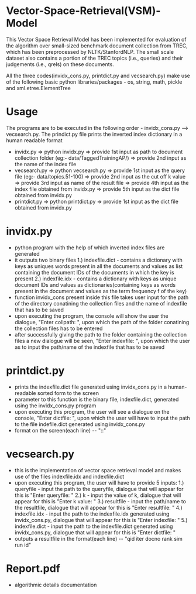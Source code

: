 # Vector-Space-Retrieval(VSM)-Model
This Vector Space Retrieval Model has been implemented for evaluation of the algorithm over small-sized benchmark document collection from TREC, which has been preprocessed by NLTK/StanfordNLP. The small scale dataset also contains a portion of the TREC topics (i.e., queries) and their judgements (i.e., qrels) on these documents.   

All the three codes(invidx_cons.py, printdict.py and vecsearch.py) make use of the following basic python libraries/packages - os, string, math, pickle and xml.etree.ElementTree

# Usage
The programs are to be executed in the following order - invidx_cons.py --> vecsearch.py. The prindict.py file prints the inverted index dictionary in a human readable format 
- invidx.py => python invidx.py => provide 1st input as path to document collection folder (eg:- data/TaggedTrainingAP/) => provide 2nd input as the name of the index file
- vecsearch.py => python vecsearch.py => provide 1st input as the query file (eg:- data/topics.51-100) => provide 2nd input as the cut off k value => provide 3rd input as name of the result file => provide 4th input as the index file obtained from invidx.py => provide 5th input as the dict file obtained from invidx.py
- printdict.py => python printdict.py => provide 1st input as the dict file obtained from invidx.py

# invidx.py 
- python program with the help of which inverted index files are generated
- it outputs two binary files 
  1.) indexfile.dict - contains a dictionary with keys as uniques words present in all the documents and values as list containing the document IDs of the documents in which the key is present
  2.) indexfile.idx - contains a dictionary with keys as unique document IDs and values as dictionaries(containing keys as words present in the document and values as the term frequency f of the key)
- function invidx_cons present inside this file takes user input for the path of the directory conatining the collection files and the name of indexfile that has to be saved
- upon executing the program, the console will show the user the dialogue, "Enter collpath: ", upon which the path of the folder conatining the collection files has to be entered
- after successfully giving the path to the folder containing the collection files a new dialogue will be seen, "Enter indexfile: ", upon which the user as to input the path/name of the indexfile that has to be saved


# printdict.py 
- prints the indexfile.dict file generated using invidx_cons.py in a human-readable sorted form to the screen
- parameter to this function is the binary file, indexfile.dict, generated using the invidx_cons.py program
- upon executing this program, the user will see a dialogue on the console, "Enter dictfile: ", upon which the user will have to input the path to the file indefile.dict generated using invidx_cons.py
- format on the screen(each line) -- "<indexterm>:<df>:<offset-to-its-postingslist-in-idx-file>"

# vecsearch.py 
- this is the implementation of vector space retrieval model and makes use of the files indexfile.idx and indexfile.dict
- upon executing this program, the user will have to provide 5 inputs: 
  1.) queryfile - input the path to the queryfile, dialogue that will appear for this is "Enter queryfile: "
  2.) k - input the value of k, dialogue that will appear for this is "Enter k value: "
  3.) resultfile - input the path/name to the resultfile, dialogue that will appear for this is "Enter resultfile: "
  4.) indexfile.idx - input the path to the indexfile.idx generated using invidx_cons.py, dialogue that will appear for this is "Enter indexfile: "
  5.) indexfile.dict - input the path to the indexfile.dict generated using invidx_cons.py, dialogue that will appear for this is "Enter dictfile: "
- outputs a resultfile in the format(each line) -- "qid iter docno rank sim run id"

# Report.pdf 
- algorithmic details documentation
